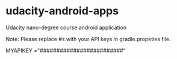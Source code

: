 # udacity-android-apps
Udacity nano-degree course android application


Note: Please replace #s with your API keys in gradle.propeties file. 

MYAPIKEY ="#########################"
